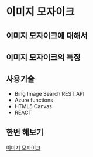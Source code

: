 # 이미지 모자이크
## 이미지 모자이크에 대해서
## 이미지 모자이크의 특징
## 사용기술

* Bing Image Search REST API
* Azure functions
* HTML5 Canvas
* REACT

## 한번 해보기
[이미지 모자이크](https://bearsharks.github.io/99-interactions)

